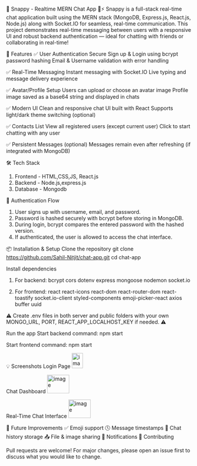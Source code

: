 🧠 Snappy - Realtime MERN Chat App 💬⚡
Snappy is a full-stack real-time chat application built using the MERN stack (MongoDB, Express.js, React.js, Node.js) along with Socket.IO for seamless, real-time communication.
This project demonstrates real-time messaging between users with a responsive UI and robust backend authentication — ideal for chatting with friends or collaborating in real-time!


🚀 Features
✅ User Authentication
Secure Sign up & Login using bcrypt password hashing
Email & Username validation with error handling

✅ Real-Time Messaging
Instant messaging with Socket.IO
Live typing and message delivery experience

✅ Avatar/Profile Setup
Users can upload or choose an avatar image
Profile image saved as a base64 string and displayed in chats

✅ Modern UI
Clean and responsive chat UI built with React
Supports light/dark theme switching (optional)

✅ Contacts List
View all registered users (except current user)
Click to start chatting with any user

✅ Persistent Messages (optional)
Messages remain even after refreshing (if integrated with MongoDB)

🛠️ Tech Stack
1. Frontend - HTML,CSS,JS, React.js
2. Backend - Node.js,express.js
3. Database - Mongodb

🔐 Authentication Flow
1. User signs up with username, email, and password.
2. Password is hashed securely with bcrypt before storing in MongoDB.
3. During login, bcrypt compares the entered password with the hashed version.
4. If authenticated, the user is allowed to access the chat interface.

📦 Installation & Setup
Clone the repository
git clone https://github.com/Sahil-Nitjit/chat-app.git
cd chat-app

Install dependencies
1. For backend:
   bcrypt
   cors
   dotenv
   express
   mongoose
   nodemon
   socket.io

3. For frontend:
   react
   react-icons
   react-dom
   react-router-dom
   react-toastify
   socket.io-client
   styled-components
   emoji-picker-react
   axios
   buffer
   uuid

⚠️ Create .env files in both server and public folders with your own MONGO_URL, PORT, REACT_APP_LOCALHOST_KEY if needed. ⚠️

Run the app
Start backend command:
     npm start

Start frontend command:
      npm start
      
💡 Screenshots
Login Page
<img width="30" height="41" alt="image" src="https://github.com/user-attachments/assets/1f67abde-817b-4181-8a1c-25fb5ec57c2b" />

Chat Dashboard
<img width="60" height="50" alt="image" src="https://github.com/user-attachments/assets/548bf4fc-3221-4261-ae15-4520a4b3898f" />

Real-Time Chat Interface
<img width="60" height="50" alt="image" src="https://github.com/user-attachments/assets/01e9be11-7116-4b7b-a45d-2b1d6aa51e9d" />

📌 Future Improvements
    ✅ Emoji support
    🕓 Message timestamps
    🧾 Chat history storage
    📤 File & image sharing
    🔔 Notifications
    🤝 Contributing

Pull requests are welcome! For major changes, please open an issue first to discuss what you would like to change.
